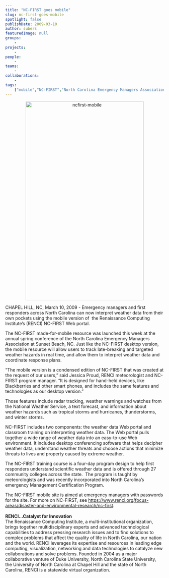 ```yaml
---
title: "NC-FIRST goes mobile"
slug: nc-first-goes-mobile
spotlight: false
publishDate: 2009-03-10
author: subers
featuredImage: null
groups:
    - 
projects:
    - 
people:
    - 
teams: 
    - 
collaborations:
    - 
tags:
    ["mobile","NC-FIRST","North Carolina Emergency Managers Association (NCEMA)"]
---
```

<p style="text-align: center;"><a href="https://www.renci.org/wp-content/uploads/2009/03/ncfirst-mobile.jpg"><img class="size-large wp-image-3225 aligncenter" title="ncfirst-mobile" src="https://www.renci.org/wp-content/uploads/2009/03/ncfirst-mobile-375x630.jpg" alt="ncfirst-mobile" width="375" height="630" /></a></p>

<p>CHAPEL HILL, NC, March 10, 2009 - Emergency managers and first responders across North Carolina can now interpret weather data from their own pockets using the mobile version of  the Renaissance Computing Institute’s (RENCI) NC-FIRST Web portal.<!--more--></p>

<p>The NC-FIRST made-for-mobile resource was launched this week at the annual spring conference of the North Carolina Emergency Managers Association at Sunset Beach, NC. Just like the NC-FIRST desktop version, the mobile resource will allow users to track late-breaking and targeted weather hazards in real time, and allow them to interpret weather data and coordinate response plans.</p>

<p>“The mobile version is a condensed edition of NC-FIRST that was created at the request of our users,” said Jessica Proud, RENCI meteorologist and NC-FIRST program manager. “It is designed for hand-held devices, like Blackberries and other smart phones, and includes the same features and technologies as our desktop version.”</p>

<p>Those features include radar tracking, weather warnings and watches from the National Weather Service, a text forecast, and information about weather hazards such as tropical storms and hurricanes, thunderstorms, and winter storms.</p>

<p>NC-FIRST includes two components: the weather data Web portal and classroom training on interpreting weather data. The Web portal pulls together a wide range of weather data into an easy-to-use Web environment. It includes desktop conferencing software that helps decipher weather data, understand weather threats and choose actions that minimize threats to lives and property caused by extreme weather.</p>

<p>The NC-FIRST training course is a four-day program design to help first responders understand scientific weather data and is offered through 27 community colleges across the state.  The program is taught by meteorologists and was recently incorporated into North Carolina’s emergency Management Certification Program.</p>

<p>The NC-FIRST mobile site is aimed at emergency managers with passwords for the site. For more on NC-FIRST, see <a href="https://www.renci.org/focus-areas/disaster-and-environmental-research/nc-first">https://www.renci.org/focus-areas/disaster-and-environmental-research/nc-first</a>.<br />
 <strong><br />
 RENCI…Catalyst for Innovation </strong><br />
 The Renaissance Computing Institute, a multi-institutional organization, brings together multidisciplinary experts and advanced technological capabilities to address pressing research issues and to find solutions to complex problems that affect the quality of life in North Carolina, our nation and the world. RENCI leverages its expertise and resources in leading edge computing, visualization, networking and data technologies to catalyze new collaborations and solve problems. Founded in 2004 as a major collaborative venture of Duke University, North Carolina State University, the University of North Carolina at Chapel Hill and the state of North Carolina, RENCI is a statewide virtual organization.</p>
